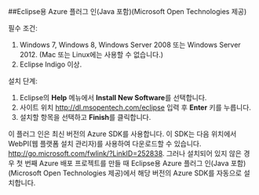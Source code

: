 ﻿##Eclipse용 Azure 플러그 인(Java 포함)(Microsoft Open Technologies 제공)

필수 조건:

1. Windows 7, Windows 8, Windows Server 2008 또는 Windows Server 2012. (Mac 또는 Linux에는 사용할 수 없습니다.)
2. Eclipse Indigo 이상.

설치 단계:

1. Eclipse의 **Help** 메뉴에서 **Install New Software**를 선택합니다.
2. 사이트 위치 <http://dl.msopentech.com/eclipse> 입력 후 **Enter** 키를 누릅니다.
3. 설치할 항목을 선택하고 **Finish**를 클릭합니다.

이 플러그 인은 최신 버전의 Azure SDK를 사용합니다. 이 SDK는 다음 위치에서 WebPI(웹 플랫폼 설치 관리자)를 사용하여 다운로드할 수 있습니다. <http://go.microsoft.com/fwlink/?LinkID=252838>. 그러나 설치되어 있지 않은 경우 첫 번째 Azure 배포 프로젝트를 만들 때 Eclipse용 Azure 플러그 인(Java 포함)(Microsoft Open Technologies 제공)에서 해당 버전의 Azure SDK를 자동으로 설치합니다. 

<!--HONumber=42-->
